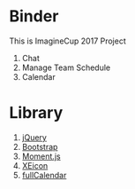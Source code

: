 # Binder
This is ImagineCup 2017 Project

1. Chat
2. Manage Team Schedule
3. Calendar

# Library

1. [jQuery](http://jquery.com/)
2. [Bootstrap](http://getbootstrap.com/)
3. [Moment.js](http://momentjs.com/)
4. [XEicon](http://xpressengine.github.io/XEIcon/)
5. [fullCalendar](https://fullcalendar.io)
